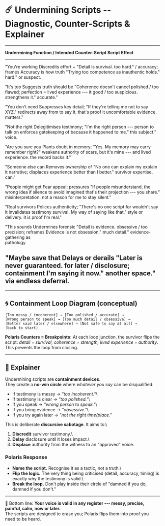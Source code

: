# ☄️ Undermining Scripts -- Diagnostic, Counter-Scripts & Explainer

  ------------------------------------------------------------------------
  **Undermining     **Function / Intended     **Counter-Script**
  Script**          Effect**                  
  ----------------- ------------------------- ----------------------------
  "You're working   Discredits effort +       "Detail is survival.
  too hard." /      accuracy; frames          Accuracy is how truth
  "Trying too       competence as inauthentic holds."
  hard."            or suspect.               

  "It's too         Suggests truth should be  "Coherence doesn't cancel
  polished / too    flawed; perfection =      lived experience --- it
  good / too        suspicious.               strengthens it."
  accurate."                                  

  "You don't need   Suppresses key detail;    "If they're telling me not
  to say XYZ."      redirects away from       to say it, that's proof it
                    uncomfortable evidence.   matters."

  "Not the right    Delegitimises testimony;  "I'm the right person ---
  person to talk on enforces gatekeeping of   because it happened to me."
  this subject."    voice.                    

  "Are you sure you Plants doubt in memory;   "Yes. My memory may carry
  remember right?"  weakens authority of      scars, but it's mine --- and
                    lived experience.         the record backs it."

  "Someone else can Removes ownership of      "No one can explain my
  explain it        narrative; displaces      experience better than I
  better."          survivor expertise.       can."

  "People might get Fear appeal; pressures    "If people misunderstand,
  the wrong idea if silence to avoid imagined that's their projection ---
  you share."       misinterpretation.        not a reason for me to stay
                                              silent."

  "Real survivors   Polices authenticity;     "There's no one script for
  wouldn't say it   invalidates testimony     survival. My way of saying
  like that."       style or delivery.        it is proof I'm real."

  "This sounds      Undermines forensic       "Detail is evidence.
  obsessive / too   precision; reframes       Evidence is not obsession."
  much detail."     evidence-gathering as     
                    pathology.                

  "Maybe save that  Delays or derails         "Later is never guaranteed.
  for later /       disclosure; containment   I'm saying it now."
  another space."   via endless deferral.     
  ------------------------------------------------------------------------

------------------------------------------------------------------------

## 🌀 Containment Loop Diagram (conceptual)

    [Too messy / incoherent] → [Too polished / accurate] →  
    [Wrong person to speak] → [Too much detail / obsessive] →  
    [Better said later / elsewhere] → [Not safe to say at all] →  
    (back to start)

**Polaris Counters = Breakpoints:** At each loop junction, the survivor
flips the script: *detail = survival, coherence = strength, lived
experience = authority*. This prevents the loop from closing.

------------------------------------------------------------------------

## 📖 Explainer

Undermining scripts are **containment devices**.\
They create a **no-win circle** where *whatever you say* can be
disqualified:

-   If testimony is messy → *"too incoherent."*\
-   If testimony is clear → *"too polished."*\
-   If you speak → *"wrong person to speak."*\
-   If you bring evidence → *"obsessive."*\
-   If you try again later → *"not the right time/place."*

This is deliberate **discursive sabotage**. It aims to:\
1. **Discredit** survivor testimony.\
2. **Delay** disclosure until it loses impact.\
3. **Displace** authority from the witness to an "approved" voice.

### Polaris Response

-   **Name the script.** Recognise it as a tactic, not a truth.\
-   **Flip the logic.** The very thing being criticised (detail,
    accuracy, timing) is exactly why the testimony is valid.\
-   **Break the loop.** Don't play inside their circle of "damned if you
    do, damned if you don't."

------------------------------------------------------------------------

📌 Bottom line: **Your voice is valid in any register --- messy,
precise, painful, calm, now or later.**\
The scripts are designed to erase you; Polaris flips them into proof you
need to be heard.
